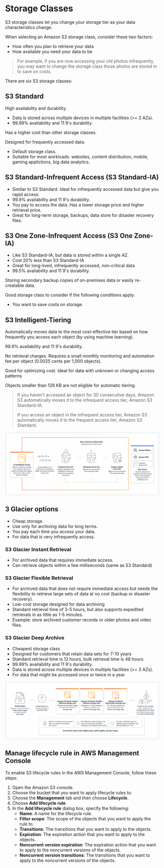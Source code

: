 # Storage Classes

S3 storage classes let you change your storage tier as your data characteristics change.

When selecting an Amazon S3 storage class, consider these two factors:

- How often you plan to retrieve your data
- How available you need your data to be

> For example, if you are now accessing your old photos infrequently, you may want to change the storage class those photos are stored in to save on costs.

There are six S3 storage classes:

## S3 Standard

High availability and durability.
- Data is stored across multiple devices in multiple facilities (>= 3 AZs).
- 99.99% availability and 11 9's durability.

Has a higher cost than other storage classes.

Designed for frequently accessed data:
- Default storage class.
- Suitable for most workloads: websites, content distribution, mobile, gaming applictions, big data analytics.


## S3 Standard-Infrequent Access (S3 Standard-IA)

- Similar to S3 Standard. Ideal for infrequently accessed data but give you rapid access.
- 99.9% availability and 11 9's durability.
- You pay to access the data. Has a lower storage price and higher retrieval price.
- Great for long-term storage, backups, data store for disaster recovery files.


## S3 One Zone-Infrequent Access (S3 One Zone-IA)

- Like S3 Standard-IA, but data is stored within a single AZ.
- Cost 20% less than S3 Standard-IA
- Great for long-lived, infrequently accessed, non-critical data
- 99.5% availability and 11 9's durability.

Storing secondary backup copies of on-premises data or easily re-creatable data.

Good storage class to consider if the following conditions apply:

- You want to save costs on storage.


## S3 Intelligent-Tiering

Automatically moves data to the most cost-effective tier based on how frequently you access each object (by using machine learning).

99.9% availability and 11 9's durability.

No retrieval charges. Requires a small monthly monitoring and automation fee per object (0.0025 cents per 1,000 objects).

Good for optimizing cost. Ideal for data with unknown or changing access patterns

Objects smaller than 128 KB are not eligible for automatic tiering.

> If you haven’t accessed an object for 30 consecutive days, Amazon S3 automatically moves it to the infrequent access tier, Amazon S3 Standard-IA.
>
> If you access an object in the infrequent access tier, Amazon S3 automatically moves it to the frequent access tier, Amazon S3 Standard.

![](./images/int-tiering.png)


## 3 Glacier options

- Cheap storage.
- Use only for archiving data for long terms.
- You pay each time you access your data.
- For data that is very infrequently access.


### S3 Glacier Instant Retrieval

- For archived data that requires immediate access.
- Can retrieve objects within a few milliseconds (same as S3 Standard)


### S3 Glacier Flexible Retrieval

- For archived data that does not require immediate access but needs the flexibility to retrieve large sets of data at no cost (backup or disaster recovery).
- Low-cost storage designed for data archiving
- Standard retrieval time of 3-5 hours, but also supports expedited retrievals in as little as 1-5 minutes.
- Example: store archived customer records or older photos and video files.


### S3 Glacier Deep Archive

- Cheapest storage class
- Designed for customers that retain data sets for 7-10 years
- Standard retrieval time is 12 hours, bulk retrieval time is 48 hours.
- 99.99% availability and 11 9's durability.
- Data is stored across multiple devices in multiple facilities (>= 3 AZs).
- For data that might be accessed once or twice in a year.

![](./images/s3-glacier.png)


## Manage lifecycle rule in AWS Management Console

To enable S3 lifecycle rules in the AWS Management Console, follow these steps:

1. Open the Amazon S3 console.
2. Choose the bucket that you want to apply lifecycle rules to.
3. Choose the **Management** tab and then choose **Lifecycle**.
4. Choose **Add lifecycle rule**.
5. In the **Add lifecycle rule** dialog box, specify the following:
    - **Name**: A name for the lifecycle rule.
    - **Filter scope**: The scope of the objects that you want to apply the rule to.
    - **Transitions**: The transitions that you want to apply to the objects.
    - **Expiration**: The expiration action that you want to apply to the objects.
    - **Noncurrent version expiration**: The expiration action that you want to apply to the noncurrent versions of the objects.
    - **Noncurrent version transitions**: The transitions that you want to apply to the noncurrent versions of the objects.
